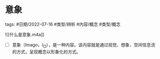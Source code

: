 # 意象


tags: #日期/2022-07-16 #类型/辨析 #内容/概念 #类型/概念 




![[什么是意象.m4a]]

- [ ] 意象（Imago，$I_{\Box}$），是一种内容。该内容就是通过视觉、想象、空间信息流的方式，呈现概念以形象化的方式。

